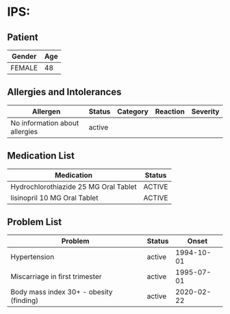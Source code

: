 # IPS:

## Patient

|Gender|Age|
|---|---|
|FEMALE|48|

## Allergies and Intolerances

|Allergen|Status|Category|Reaction|Severity|
|---|---|---|---|---|
|No information about allergies|active||||

## Medication List

|Medication|Status|
|---|---|
|Hydrochlorothiazide 25 MG Oral Tablet|ACTIVE|
|lisinopril 10 MG Oral Tablet|ACTIVE|

## Problem List

|Problem|Status|Onset|
|---|---|---|
|Hypertension|active|1994-10-01|
|Miscarriage in first trimester|active|1995-07-01|
|Body mass index 30+ - obesity (finding)|active|2020-02-22|
